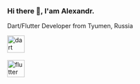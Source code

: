 ### Hi there 👋, I'am Alexandr.

Dart/Flutter Developer from Tyumen, Russia

<img src="https://cdn.jsdelivr.net/gh/devicons/devicon/icons/dart/dart-original.svg" 
          title='dart' width=40 height=40 />&nbsp;

<img src="https://cdn.jsdelivr.net/gh/devicons/devicon/icons/flutter/flutter-original.svg"
          title='flutter' width=40 height=40/>&nbsp;
          

<!--
**theivmatic/theivmatic** is a ✨ _special_ ✨ repository because its `README.md` (this file) appears on your GitHub profile.

Here are some ideas to get you started:

- 🔭 I’m currently working on ...
- 🌱 I’m currently learning ...
- 👯 I’m looking to collaborate on ...
- 🤔 I’m looking for help with ...
- 💬 Ask me about ...
- 📫 How to reach me: ...
- 😄 Pronouns: ...
- ⚡ Fun fact: ...
-->
